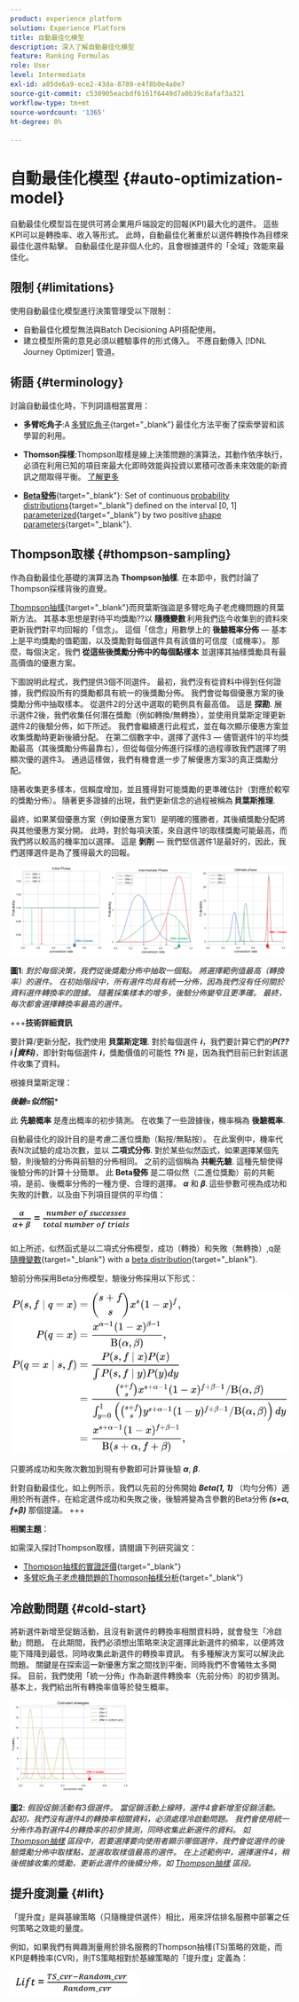 ```yaml
---
product: experience platform
solution: Experience Platform
title: 自動最佳化模型
description: 深入了解自動最佳化模型
feature: Ranking Formulas
role: User
level: Intermediate
exl-id: a85de6a9-ece2-43da-8789-e4f8b0e4a0e7
source-git-commit: c530905eacbdf6161f6449d7a0b39c8afaf3a321
workflow-type: tm+mt
source-wordcount: '1365'
ht-degree: 0%

---
```


# 自動最佳化模型 {#auto-optimization-model}

自動最佳化模型旨在提供可將企業用戶端設定的回報(KPI)最大化的選件。 這些KPI可以是轉換率、收入等形式。 此時，自動最佳化著重於以選件轉換作為目標來最佳化選件點擊。 自動最佳化是非個人化的，且會根據選件的「全域」效能來最佳化。

## 限制 {#limitations}

使用自動最佳化模型進行決策管理受以下限制：

* 自動最佳化模型無法與Batch Decisioning API搭配使用。
* 建立模型所需的意見必須以體驗事件的形式傳入。 不應自動傳入 [!DNL Journey Optimizer] 管道。

## 術語 {#terminology}

討論自動最佳化時，下列詞語相當實用：

* **多臂吃角子**:A [多臂吃角子](https://en.wikipedia.org/wiki/Multi-armed_bandit){target="_blank"} 最佳化方法平衡了探索學習和該學習的利用。

* **Thomson採樣**:Thompson取樣是線上決策問題的演算法，其動作依序執行，必須在利用已知的項目來最大化即時效能與投資以累積可改善未來效能的新資訊之間取得平衡。 [了解更多](#thompson-sampling)

* [**Beta發佈**](https://en.wikipedia.org/wiki/Beta_distribution){target="_blank"}: Set of continuous [probability distributions](https://en.wikipedia.org/wiki/Probability_distribution){target="_blank"} defined on the interval [0, 1] [parameterized](https://en.wikipedia.org/wiki/Statistical_parameter){target="_blank"} by two positive [shape parameters](https://en.wikipedia.org/wiki/Shape_parameter){target="_blank"}.

## Thompson取樣 {#thompson-sampling}

作為自動最佳化基礎的演算法為 **Thompson抽樣**. 在本節中，我們討論了Thompson採樣背後的直覺。

[Thompson抽樣](https://en.wikipedia.org/wiki/Thompson_sampling){target="_blank"}而貝葉斯強盜是多臂吃角子老虎機問題的貝葉斯方法。  其基本思想是對待平均獎勵??以 **隨機變數** 利用我們迄今收集到的資料來更新我們對平均回報的「信念」。 這個「信念」用數學上的 **後驗概率分佈**  — 基本上是平均獎勵的值範圍，以及獎勵對每個選件具有該值的可信度（或機率）。 那麼，每個決定，我們 **從這些後獎勵分佈中的每個點樣本** 並選擇其抽樣獎勵具有最高價值的優惠方案。

下圖說明此程式，我們提供3個不同選件。 最初，我們沒有從資料中得到任何證據，我們假設所有的獎勵都具有統一的後獎勵分佈。 我們會從每個優惠方案的後獎勵分佈中抽取樣本。 從選件2的分送中選取的範例具有最高值。 這是 **探勘**. 展示選件2後，我們收集任何潛在獎勵（例如轉換/無轉換），並使用貝葉斯定理更新選件2的後驗分佈，如下所述。  我們會繼續進行此程式，並在每次顯示優惠方案並收集獎勵時更新後續分配。 在第二個數字中，選擇了選件3 — 儘管選件1的平均獎勵最高（其後獎勵分佈最靠右），但從每個分佈進行採樣的過程導致我們選擇了明顯次優的選件3。 通過這樣做，我們有機會進一步了解優惠方案3的真正獎勵分配。

隨著收集更多樣本，信賴度增加，並且獲得對可能獎勵的更準確估計（對應於較窄的獎勵分佈）。 隨著更多證據的出現，我們更新信念的過程被稱為 **貝葉斯推理**.

最終，如果某個優惠方案（例如優惠方案1）是明確的獲勝者，其後續獎勵分配將與其他優惠方案分開。 此時，對於每項決策，來自選件1的取樣獎勵可能最高，而我們將以較高的機率加以選擇。 這是 **剝削**  — 我們堅信選件1是最好的，因此，我們選擇選件是為了獲得最大的回報。

![](../assets/ai-ranking-thompson-sampling.png)

**圖1**: *對於每個決策，我們從後獎勵分佈中抽取一個點。 將選擇範例值最高（轉換率）的選件。 在初始階段中，所有選件均具有統一分佈，因為我們沒有任何關於資料選件轉換率的證據。 隨著採集樣本的增多，後驗分佈變窄且更準確。 最終，每次都會選擇轉換率最高的選件。*

<!--
![](../assets/ai-ranking-thompson-sampling-initial.png)
![](../assets/ai-ranking-thompson-sampling-intermediate.png)
![](../assets/ai-ranking-thompson-sampling-ultimate.png)
-->

+++**技術詳細資訊**

要計算/更新分配，我們使用 **貝葉斯定理**. 對於每個選件 ***i***，我們要計算它們的***P(??i |資料)***，即針對每個選件 ***i***，獎勵價值的可能性 **??i** 是，因為我們目前已針對該選件收集了資料。

根據貝葉斯定理：

***後驗=似然*前***

此 **先驗概率** 是產出概率的初步猜測。 在收集了一些證據後，機率稱為 **後驗概率**. 

自動最佳化的設計目的是考慮二進位獎勵（點按/無點按）。 在此案例中，機率代表N次試驗的成功次數，並以 **二項式分佈**. 對於某些似然函式，如果選擇某個先驗，則後驗的分佈與前驗的分佈相同。 之前的這個稱為 **共軛先驗**. 這種先驗使得後驗分佈的計算十分簡單。 此 **Beta發佈** 是二項似然（二進位獎勵）前的共軛項，是前、後概率分佈的一種方便、合理的選擇。 ***α*** 和 ***β***. 這些參數可視為成功和失敗的計數，以及由下列項目提供的平均值：

![](../assets/ai-ranking-beta-distribution.png)

如上所述，似然函式是以二項式分佈模型，成功（轉換）和失敗（無轉換）,q是 [隨機變數](https://en.wikipedia.org/wiki/Random_variable){target="_blank"} with a [beta distribution](https://en.wikipedia.org/wiki/Beta_distribution){target="_blank"}.

驗前分佈採用Beta分佈模型，驗後分佈採用以下形式：

![](../assets/ai-ranking-posterior-distribution.svg)

只要將成功和失敗次數加到現有參數即可計算後驗 ***α***, ***β***.

針對自動最佳化，如上例所示，我們以先前的分佈開始 ***Beta(1, 1)*** （均勻分佈）適用於所有選件，在給定選件成功和失敗之後，後驗將變為含參數的Beta分佈 ***(s+α, f+β)*** 那個提議。
+++

**相關主題**：

如需深入探討Thompson取樣，請閱讀下列研究論文：
* [Thompson抽樣的實證評價](https://proceedings.neurips.cc/paper/2011/file/e53a0a2978c28872a4505bdb51db06dc-Paper.pdf){target="_blank"}
* [多臂吃角子老虎機問題的Thompson抽樣分析](http://proceedings.mlr.press/v23/agrawal12/agrawal12.pdf){target="_blank"}

## 冷啟動問題 {#cold-start}

將新選件新增至促銷活動，且沒有新選件的轉換率相關資料時，就會發生「冷啟動」問題。 在此期間，我們必須想出策略來決定選擇此新選件的頻率，以便將效能下降降到最低，同時收集此新選件的轉換率資訊。 有多種解決方案可以解決此問題。 關鍵是在探索這一新優惠方案之間找到平衡，同時我們不會犧牲太多開採。 目前，我們使用「統一分佈」作為新選件轉換率（先前分佈）的初步猜測。 基本上，我們給出所有轉換率值等於發生概率。


![](../assets/ai-ranking-cold-start-strategies.png)

**圖2**: *假設促銷活動有3個選件。 當促銷活動上線時，選件4會新增至促銷活動。 起初，我們沒有選件4的轉換率相關資料，必須處理冷啟動問題。 我們會使用統一分佈作為對選件4的轉換率的初步猜測，同時收集此新選件的資料。 如 [Thompson抽樣](#thompson-sampling) 區段中，若要選擇要向使用者顯示哪個選件，我們會從選件的後驗獎勵分佈中取樣點，並選取取樣值最高的選件。 在上述範例中，選擇選件4，稍後根據收集的獎勵，更新此選件的後續分佈，如 [Thompson抽樣](#thompson-sampling) 區段。*

## 提升度測量 {#lift}

「提升度」是與基線策略（只隨機提供選件）相比，用來評估排名服務中部署之任何策略之效能的量度。

例如，如果我們有興趣測量用於排名服務的Thompson抽樣(TS)策略的效能，而KPI是轉換率(CVR)，則TS策略相對於基線策略的「提升度」定義為：

![](../assets/ai-ranking-lift.png)

